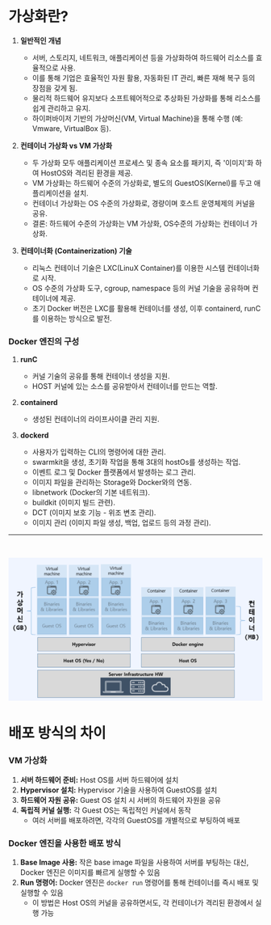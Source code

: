 # 가상화란?

1. **일반적인 개념**
    - 서버, 스토리지, 네트워크, 애플리케이션 등을 가상화하여 하드웨어 리소스를 효율적으로 사용.
    - 이를 통해 기업은 효율적인 자원 활용, 자동화된 IT 관리, 빠른 재해 복구 등의 장점을 갖게 됨.
    - 물리적 하드웨어 유지보다 소프트웨어적으로 추상화된 가상화를 통해 리소스를 쉽게 관리하고 유지.
    - 하이퍼바이저 기반의 가상머신(VM, Virtual Machine)을 통해 수행 (예: Vmware, VirtualBox 등).

2. **컨테이너 가상화 vs VM 가상화**
    - 두 가상화 모두 애플리케이션 프로세스 및 종속 요소를 패키지, 즉 '이미지'화 하여 HostOS와 격리된 환경을 제공.
    - VM 가상화는 하드웨어 수준의 가상화로, 별도의 GuestOS(Kernel)를 두고 애플리케이션을 설치.
    - 컨테이너 가상화는 OS 수준의 가상화로, 경량이며 호스트 운영체제의 커널을 공유.
    - 결론: 하드웨어 수준의 가상화는 VM 가상화, OS수준의 가상화는 컨테이너 가상화.

3. **컨테이너화 (Containerization) 기술**
    - 리눅스 컨테이너 기술은 LXC(LinuX Container)를 이용한 시스템 컨테이너화로 시작.
    - OS 수준의 가상화 도구, cgroup, namespace 등의 커널 기술을 공유하며 컨테이너에 제공.
    - 초기 Docker 버전은 LXC를 활용해 컨테이너를 생성, 이후 containerd, runC를 이용하는 방식으로 발전.

### Docker 엔진의 구성

1. **runC**
    - 커널 기술의 공유를 통해 컨테이너 생성을 지원.
    - HOST 커널에 있는 소스를 공유받아서 컨테이너를 만드는 역할.

2. **containerd**
    - 생성된 컨테이너의 라이프사이클 관리 지원.

3. **dockerd**
    - 사용자가 입력하는 CLI의 명령어에 대한 관리.
    - swarmkit을 생성, 초기화 작업을 통해 3대의 hostOs를 생성하는 작업.
    - 이벤트 로그 및 Docker 플랫폼에서 발생하는 로그 관리.
    - 이미지 파일을 관리하는 Storage와 Docker와의 연동.
    - libnetwork (Docker의 기본 네트워크).
    - buildkit (이미지 빌드 관련).
    - DCT (이미지 보호 기능 - 위조 변조 관리).
    - 이미지 관리 (이미지 파일 생성, 백업, 업로드 등의 과정 관리).

* * * 
<br>

![배포 환경의 차이점](../docs/img/virtualization/deploy_difference.png)
# 배포 방식의 차이

### VM 가상화
1. **서버 하드웨어 준비:** Host OS를 서버 하드웨어에 설치
2. **Hypervisor 설치:** Hypervisor 기술을 사용하여 GuestOS를 설치
3. **하드웨어 자원 공유:** Guest OS 설치 시 서버의 하드웨어 자원을 공유
4. **독립적 커널 실행:** 각 Guest OS는 독립적인 커널에서 동작
    - 여러 서버를 배포하려면, 각각의 GuestOS를 개별적으로 부팅하여 배포

### Docker 엔진을 사용한 배포 방식
1. **Base Image 사용:** 작은 base image 파일을 사용하여 서버를 부팅하는 대신, Docker 엔진은 이미지를 빠르게 실행할 수 있음
2. **Run 명령어:** Docker 엔진은 `docker run` 명령어를 통해 컨테이너를 즉시 배포 및 실행할 수 있음
    - 이 방법은 Host OS의 커널을 공유하면서도, 각 컨테이너가 격리된 환경에서 실행 가능
 
